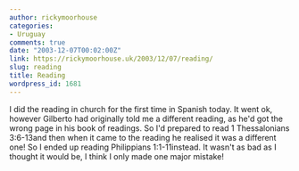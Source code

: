 ```yaml
---
author: rickymoorhouse
categories:
- Uruguay
comments: true
date: "2003-12-07T00:02:00Z"
link: https://rickymoorhouse.uk/2003/12/07/reading/
slug: reading
title: Reading
wordpress_id: 1681
---
```


I did the reading in church for the first time in Spanish today. It went ok, however Gilberto had originally told me a different reading, as he'd got the wrong page in his book of readings. So I'd prepared to read 1 Thessalonians 3:6-13and then when it came to the reading he realised it was a different one! So I ended up reading Philippians 1:1-11instead. It wasn't as bad as I thought it would be, I think I only made one major mistake!
